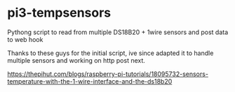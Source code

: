 # pi3-tempsensors
Pythong script to read from multiple DS18B20 + 1wire sensors and post data to web hook


Thanks to these guys for the initial script, ive since adapted it to handle multiple sensors and working on http post next.

https://thepihut.com/blogs/raspberry-pi-tutorials/18095732-sensors-temperature-with-the-1-wire-interface-and-the-ds18b20
